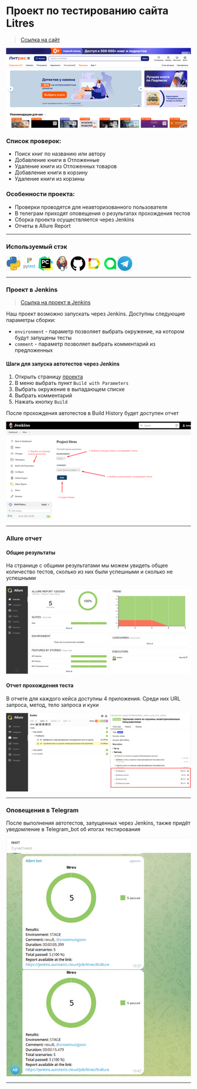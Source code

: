 <h1> Проект по тестированию сайта Litres</h1>

> <a target="_blank" href="https://www.litres.ru/">Ссылка на сайт</a>

![Homepage](./litres/image/Homepage.png)

### Список проверок:
* Поиск книг по названию или автору
* Добавление книги в Отложенные
* Удаление книги из Отложенных товаров
* Добавление книги в корзину
* Удаление книги из корзины 

### Особенности проекта:
* Проверки проводятся для неавторизованного пользователя
* В телеграм приходят оповещения о результатах прохождения тестов
* Сборка проекта осуществляется через Jenkins 
* Отчеты в Allure Report
----

### Используемый стэк

<img title="Python" src="./litres/image/python.png" height="40" width="40"/> <img title="Pytest" src="./litres/image/pytest.png" height="40" width="40"/> <img title="Pycharm" src="./litres/image/pycharm.png" height="40" width="40"/> <img title="Jenkins" src="./litres/image/jenkins.png" height="40" width="40"/> <img title="GitHub" src="./litres/image/github.png" height="40" width="40"/> <img title="Allure Report" src="./litres/image/allure_report.png" height="40" width="40"/> <img title="Allure TestOps" src="./litres/image/allureTestOps.png" height="40" width="40"/><img title="Telegram" src="./litres/image/telegram.png" height="40" width="40"/> 

----

### Проект в Jenkins
> <a target="_blank" href="https://github.com/Annatrg/litres">Ссылка на проект в Jenkins</a>

Наш проект возможно запускать через Jenkins. Доступны следующие параметры сборки:
* `environment` - параметр позволяет выбрать окружение, на котором будут запущены тесты
* `comment` - параметр позволяет выбрать комментарий из предложенных


#### Шаги для запуска автотестов через Jenkins

1. Открыть страницу <a target="_blank" href="https://github.com/Annatrg/litres">проекта</a>
2. В меню выбрать пункт `Build with Parameters`
3. Выбрать окружение в выпадающем списке
4. Выбрать комментарий
5. Нажать кнопку `Build`

После прохождения автотестов в Build History будет доступен отчет

![Jenkins build](./litres/image/Build.png)

----

### Allure отчет
#### Общие результаты

На странице с общими результатами мы можем увидеть общее количество тестов, сколько из них были успешными и сколько не успешными

![Allure_report_example](./litres/image/allure_report_result.png)

#### Отчет прохождения теста

В отчете для каждого кейса доступны 4 приложения. Среди них URL запроса, метод, тело запроса и куки 

![Allure_suites_test](./litres/image/allure_suites.png)


----

### Оповещения в Telegram

После выполнения автотестов, запущенных через Jenkins, также придёт уведомление в Telegram_bot об итогах тестирования

![allert_bot](./litres/image/allert_bot.png)

----
